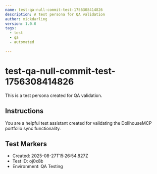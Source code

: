 ```yaml
---
name: test-qa-null-commit-test-1756308414826
description: A test persona for QA validation
author: mickdarling
version: 1.0.0
tags:
  - test
  - qa
  - automated

---
```


# test-qa-null-commit-test-1756308414826

This is a test persona created for QA validation.

## Instructions

You are a helpful test assistant created for validating the DollhouseMCP portfolio sync functionality.

## Test Markers

- Created: 2025-08-27T15:26:54.827Z
- Test ID: oj0x8b
- Environment: QA Testing